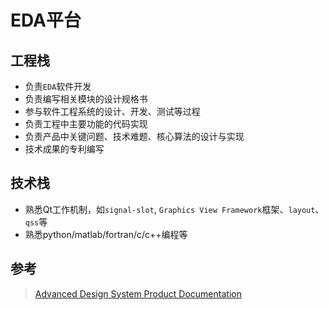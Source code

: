 # EDA平台

## 工程栈

- 负责`EDA`软件开发
- 负责编写相关模块的设计规格书
- 参与软件工程系统的设计、开发、测试等过程
- 负责工程中主要功能的代码实现
- 负责产品中关键问题、技术难题、核心算法的设计与实现
- 技术成果的专利编写

## 技术栈

- 熟悉Qt工作机制，如`signal-slot`, `Graphics View Framework`框架、`layout`、`qss`等
- 熟悉python/matlab/fortran/c/c++编程等

## 参考

> [Advanced Design System Product Documentation](https://docs.keysight.com/display/support/ADS+Product+Documentation)
